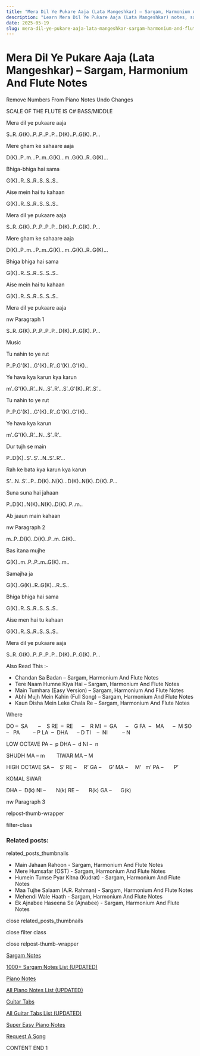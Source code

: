 ```yaml
---
title: "Mera Dil Ye Pukare Aaja (Lata Mangeshkar) – Sargam, Harmonium And Flute Notes"
description: "Learn Mera Dil Ye Pukare Aaja (Lata Mangeshkar) notes, sargam, harmonium notations and flute notes. Easy step-by-step tutorial for beginners."
date: 2025-05-19
slug: mera-dil-ye-pukare-aaja-lata-mangeshkar-sargam-harmonium-and-flute-notes
---
```


# Mera Dil Ye Pukare Aaja (Lata Mangeshkar) – Sargam, Harmonium And Flute Notes

Remove Numbers From Piano Notes
Undo Changes

SCALE OF THE FLUTE IS C# BASS/MIDDLE

Mera dil ye pukaare aaja

S..R..G(K)..P..P..P..P…D(K)..P..G(K)..P…

Mere gham ke sahaare aaja

D(K)..P..m…P..m..G(K)…m..G(K)..R..G(K)…

Bhiga-bhiga hai sama

G(K)..R..S..R..S..S..S..

Aise mein hai tu kahaan

G(K)..R..S..R..S..S..S..

Mera dil ye pukaare aaja

S..R..G(K)..P..P..P..P…D(K)..P..G(K)..P…

Mere gham ke sahaare aaja

D(K)..P..m…P..m..G(K)…m..G(K)..R..G(K)…

Bhiga bhiga hai sama

G(K)..R..S..R..S..S..S..

Aise mein hai tu kahaan

G(K)..R..S..R..S..S..S..

Mera dil ye pukaare aaja

nw Paragraph 1

S..R..G(K)..P..P..P..P…D(K)..P..G(K)..P…

Music

Tu nahin to ye rut

P..P.G'(K)…G'(K)..R’..G'(K)..G'(K)..

Ye hava kya karun kya karun

m’..G'(K)..R’…N…S’..R’…S’..G'(K)..R’..S’…

Tu nahin to ye rut

P..P.G'(K)…G'(K)..R’..G'(K)..G'(K)..

Ye hava kya karun

m’..G'(K)..R’…N…S’..R’..

Dur tujh se main

P..D(K)..S’..S’…N..S’..R’…

Rah ke bata kya karun kya karun

S’…N..S’…P…D(K)..N(K)…D(K)..N(K)..D(K)..P…

Suna suna hai jahaan

P..D(K)..N(K)..N(K)..D(K)..P..m..

Ab jaaun main kahaan

nw Paragraph 2

m..P..D(K)..D(K)..P..m..G(K)..

Bas itana mujhe

G(K)..m..P..P..m..G(K)..m..

Samajha ja

G(K)..G(K)..R..G(K)…R..S..

Bhiga bhiga hai sama

G(K)..R..S..R..S..S..S..

Aise men hai tu kahaan

G(K)..R..S..R..S..S..S..

Mera dil ye pukaare aaja

S..R..G(K)..P..P..P..P…D(K)..P..G(K)..P…

Also Read This :-

* Chandan Sa Badan – Sargam, Harmonium And Flute Notes
* Tere Naam Humne Kiya Hai – Sargam, Harmonium And Flute Notes
* Main Tumhara (Easy Version) – Sargam, Harmonium And Flute Notes
* Abhi Mujh Mein Kahin (Full Song) – Sargam, Harmonium And Flute Notes
* Kaun Disha Mein Leke Chala Re – Sargam, Harmonium And Flute Notes

Where

DO –  SA       –    S
RE  –  RE      –    R
MI  –  GA      –    G
FA  –   MA      –  M
SO  –   PA         – P
LA  –  DHA      – D
TI    –  NI          – N

LOW OCTAVE
PA –  p
DHA –  d
NI –  n

SHUDH MA – m        TIWAR MA – M

HIGH OCTAVE
SA –    S’
RE –     R’
GA –     G’
MA –     M’   m’
PA –       P’

KOMAL SWAR

DHA –  D(k)
NI –       N(k)
RE –       R(k)
GA –      G(k)

nw Paragraph 3

relpost-thumb-wrapper

filter-class

### Related posts:

related_posts_thumbnails

* Main Jahaan Rahoon - Sargam, Harmonium And Flute Notes
* Mere Humsafar (OST) - Sargam, Harmonium And Flute Notes
* Humein Tumse Pyar Kitna (Kudrat) - Sargam, Harmonium And Flute Notes
* Maa Tujhe Salaam (A.R. Rahman) - Sargam, Harmonium And Flute Notes
* Mehendi Wale Haath - Sargam, Harmonium And Flute Notes
* Ek Ajnabee Haseena Se (Ajnabee) - Sargam, Harmonium And Flute Notes

close related_posts_thumbnails

close filter class

close relpost-thumb-wrapper

[Sargam Notes](https://www.notationsworld.com/sargam-notes.html)

[1000+ Sargam Notes List (UPDATED)](https://www.notationsworld.com/all-songs-list-sargam-notes.html)

[Piano Notes](https://www.notationsworld.com/piano-notes.html)

[All Piano Notes List (UPDATED)](https://www.notationsworld.com/all-songs-list-piano-notes.html)

[Guitar Tabs](https://www.notationsworld.com/guitar-tabs.html)

[All Guitar Tabs List (UPDATED)](https://www.notationsworld.com/all-songs-list-guitar-tabs.html)

[Super Easy Piano Notes](https://studywall.in/)

[Request A Song](https://www.notationsworld.com/request-a-song.html)

CONTENT END 1

